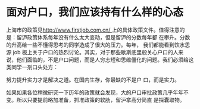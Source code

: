 # 面对户口，我们应该持有什么样的心态

上海市的政策见[http://www.firstjob.com.cn/   ](http://www.firstjob.com.cn/) 上的具体政策文件。值得注意的是：留沪政策体系每年没有什么太大变动，但是留沪的分数每年都  在攀升。分数的升高给一些不懂得思考的同学造成了很大的压力。每年，  我们都能看到饮水思源 job 板上关于户口的热烈讨论。其实，对于那些歇斯底里般关心户口的人来说，他们面临的，不是户口问题，而是人穷志短和思维僵化的问题。我们必须给这类同学一剂口头处方：

努力提升实力才是解决之道。在国内生存，你最缺的不是户 口，而是实力。

如果如果各位稍微研究一下历年的政策就会发现，大的户口审批政策几乎年年不变。所以只要提前略加准备，抓准政策的软肋，留沪拿高分简直  是探囊取物。

